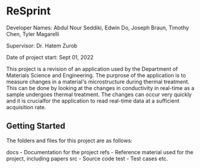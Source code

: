 # ReSprint

Developer Names: Abdul Nour Seddiki, Edwin Do, Joseph Braun, Timothy Chen, Tyler Magarelli

Supervisor: Dr. Hatem Zurob

Date of project start: Sept 01, 2022

This project is a revision of an application used by the Department of Materials Science and Engineering. The purprose of the application is to measure changes in a material's microstructure during thermal treatment. This can be done by looking at the changes in conductivity in real-time as a sample undergoes thermal treatment. The changes can occur very quickly and it is crucialfor the application to read real-time data at a sufficient acquisition rate.

## Getting Started

The folders and files for this project are as follows:

docs - Documentation for the project
refs - Reference material used for the project, including papers
src - Source code
test - Test cases
etc.
